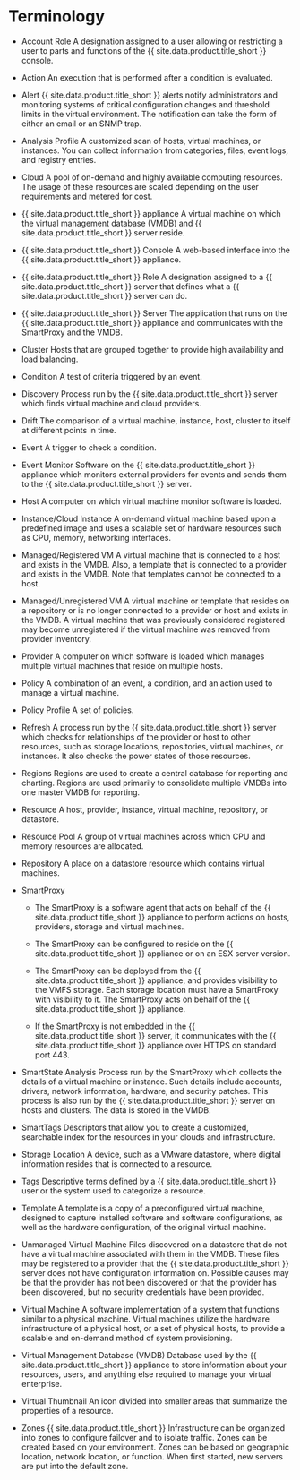 # Terminology

  - Account Role
    A designation assigned to a user allowing or restricting a user to
    parts and functions of the {{ site.data.product.title_short }} console.

  - Action
    An execution that is performed after a condition is evaluated.

  - Alert
    {{ site.data.product.title_short }} alerts notify administrators and monitoring systems
    of critical configuration changes and threshold limits in the
    virtual environment. The notification can take the form of either an
    email or an SNMP trap.

  - Analysis Profile
    A customized scan of hosts, virtual machines, or instances. You can
    collect information from categories, files, event logs, and registry
    entries.

  - Cloud
    A pool of on-demand and highly available computing resources. The
    usage of these resources are scaled depending on the user
    requirements and metered for cost.

  - {{ site.data.product.title_short }} appliance
    A virtual machine on which the virtual management database (VMDB)
    and {{ site.data.product.title_short }} server reside.

  - {{ site.data.product.title_short }} Console
    A web-based interface into the {{ site.data.product.title_short }} appliance.

  - {{ site.data.product.title_short }} Role
    A designation assigned to a {{ site.data.product.title_short }} server that defines what
    a {{ site.data.product.title_short }} server can do.

  - {{ site.data.product.title_short }} Server
    The application that runs on the {{ site.data.product.title_short }} appliance and
    communicates with the SmartProxy and the VMDB.

  - Cluster
    Hosts that are grouped together to provide high availability and
    load balancing.

  - Condition
    A test of criteria triggered by an event.

  - Discovery
    Process run by the {{ site.data.product.title_short }} server which finds virtual
    machine and cloud providers.

  - Drift
    The comparison of a virtual machine, instance, host, cluster to
    itself at different points in time.

  - Event
    A trigger to check a condition.

  - Event Monitor
    Software on the {{ site.data.product.title_short }} appliance which monitors external
    providers for events and sends them to the {{ site.data.product.title_short }} server.

  - Host
    A computer on which virtual machine monitor software is loaded.

  - Instance/Cloud Instance
    A on-demand virtual machine based upon a predefined image and uses a
    scalable set of hardware resources such as CPU, memory, networking
    interfaces.

  - Managed/Registered VM
    A virtual machine that is connected to a host and exists in the
    VMDB. Also, a template that is connected to a provider and exists in
    the VMDB. Note that templates cannot be connected to a host.

  - Managed/Unregistered VM
    A virtual machine or template that resides on a repository or is no
    longer connected to a provider or host and exists in the VMDB. A
    virtual machine that was previously considered registered may become
    unregistered if the virtual machine was removed from provider
    inventory.

  - Provider
    A computer on which software is loaded which manages multiple
    virtual machines that reside on multiple hosts.

  - Policy
    A combination of an event, a condition, and an action used to manage
    a virtual machine.

  - Policy Profile
    A set of policies.

  - Refresh
    A process run by the {{ site.data.product.title_short }} server which checks for
    relationships of the provider or host to other resources, such as
    storage locations, repositories, virtual machines, or instances. It
    also checks the power states of those resources.

  - Regions
    Regions are used to create a central database for reporting and
    charting. Regions are used primarily to consolidate multiple VMDBs
    into one master VMDB for reporting.

  - Resource
    A host, provider, instance, virtual machine, repository, or
    datastore.

  - Resource Pool
    A group of virtual machines across which CPU and memory resources
    are allocated.

  - Repository
    A place on a datastore resource which contains virtual machines.

  - SmartProxy

      - The SmartProxy is a software agent that acts on behalf of the
        {{ site.data.product.title_short }} appliance to perform actions on hosts,
        providers, storage and virtual machines.

      - The SmartProxy can be configured to reside on the
        {{ site.data.product.title_short }} appliance or on an ESX server version.

      - The SmartProxy can be deployed from the {{ site.data.product.title_short }}
        appliance, and provides visibility to the VMFS storage. Each
        storage location must have a SmartProxy with visibility to it.
        The SmartProxy acts on behalf of the {{ site.data.product.title_short }} appliance.

      - If the SmartProxy is not embedded in the {{ site.data.product.title_short }} server,
        it communicates with the {{ site.data.product.title_short }} appliance over HTTPS on
        standard port 443.

  - SmartState Analysis
    Process run by the SmartProxy which collects the details of a
    virtual machine or instance. Such details include accounts, drivers,
    network information, hardware, and security patches. This process is
    also run by the {{ site.data.product.title_short }} server on hosts and clusters. The
    data is stored in the VMDB.

  - SmartTags
    Descriptors that allow you to create a customized, searchable index
    for the resources in your clouds and infrastructure.

  - Storage Location
    A device, such as a VMware datastore, where digital information
    resides that is connected to a resource.

  - Tags
    Descriptive terms defined by a {{ site.data.product.title_short }} user or the system
    used to categorize a resource.

  - Template
    A template is a copy of a preconfigured virtual machine, designed to
    capture installed software and software configurations, as well as
    the hardware configuration, of the original virtual machine.

  - Unmanaged Virtual Machine
    Files discovered on a datastore that do not have a virtual machine
    associated with them in the VMDB. These files may be registered to a
    provider that the {{ site.data.product.title_short }} server does not have configuration
    information on. Possible causes may be that the provider has not
    been discovered or that the provider has been discovered, but no
    security credentials have been provided.

  - Virtual Machine
    A software implementation of a system that functions similar to a
    physical machine. Virtual machines utilize the hardware
    infrastructure of a physical host, or a set of physical hosts, to
    provide a scalable and on-demand method of system provisioning.

  - Virtual Management Database (VMDB)
    Database used by the {{ site.data.product.title_short }} appliance to store information
    about your resources, users, and anything else required to manage
    your virtual enterprise.

  - Virtual Thumbnail
    An icon divided into smaller areas that summarize the properties of
    a resource.

  - Zones
    {{ site.data.product.title_short }} Infrastructure can be organized into zones to
    configure failover and to isolate traffic. Zones can be created
    based on your environment. Zones can be based on geographic
    location, network location, or function. When first started, new
    servers are put into the default zone.
